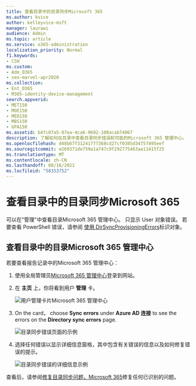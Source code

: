 ```yaml
---
title: 查看目录中的目录同步Microsoft 365
ms.author: kvice
author: kelleyvice-msft
manager: laurawi
audience: Admin
ms.topic: article
ms.service: o365-administration
localization_priority: Normal
f1.keywords:
- CSH
ms.custom:
- Adm_O365
- seo-marvel-apr2020
ms.collection:
- Ent_O365
- M365-identity-device-management
search.appverid:
- MET150
- MOE150
- MED150
- MBS150
- GPA150
ms.assetid: b4fc07a5-97ea-4ca6-9692-108acab74067
description: 了解如何在目录中查看目录同步错误和可能的Microsoft 365 管理中心。
ms.openlocfilehash: d48b67f31241777368cd27cf0385d34757495eef
ms.sourcegitcommit: e269371de759a1a747c9f292775463aa11415f25
ms.translationtype: MT
ms.contentlocale: zh-CN
ms.lasthandoff: 08/16/2021
ms.locfileid: "58353752"
---
```

# <a name="view-directory-synchronization-errors-in-microsoft-365"></a>查看目录中的目录同步Microsoft 365

可以在"管理"中查看目录Microsoft 365 管理中心。 只显示 User 对象错误。 若要查看 PowerShell 错误，请参阅 [使用 DirSyncProvisioningErrors](/azure/active-directory/hybrid/how-to-connect-syncservice-duplicate-attribute-resiliency)标识对象。

## <a name="view-directory-synchronization-errors-in-the-microsoft-365-admin-center"></a>查看目录中的目录Microsoft 365 管理中心

若要查看报告记录中的Microsoft 365 管理中心：
  
1. 使用全局管理员[Microsoft 365 管理中心](https://admin.microsoft.com)登录到网站。 
    
2. 在 **主页** 上，你将看到用户 **管理** 卡。 
    
    ![用户管理卡片Microsoft 365 管理中心](../media/060006e9-de61-49d5-8979-e77cda198e71.png)
  
3. On the card， choose **Sync errors** under **Azure AD 连接** to see the errors on the **Directory sync errors** page.   
    
    ![目录同步错误页面的示例](../media/882094a3-80d3-4aae-b90b-78b27047974c.png)

4. 选择任何错误以显示详细信息窗格，其中包含有关错误的信息以及如何修复错误的提示。

   ![目录同步错误的详细信息示例](../media/a6e302d4-6be7-4e3a-b4b5-81c5a2c02952.png)
  
查看后，请参阅[修复目录同步问题，Microsoft 365](fix-problems-with-directory-synchronization.md)修复任何已识别的问题。
